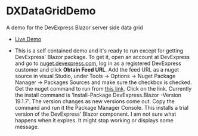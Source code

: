 # DXDataGridDemo
A demo for the DevExpress Blazor server side data grid

* [Live Demo](http://siteauditor.net/dxdatagriddemo/MasterDetail)

* This is a self contained demo and it's ready to run except for getting DevExpress' Blazor package. To get it, open an account at DevExpress and go to [nuget.devexpress.com](https://nuget.devexpress.com), log in as a registered DevExpress customer and click **Obtain Feed URL**. Add the feed URL as a nuget source in visual Studio, under Tools -> Options -> Nuget Package Nanager -> Packages Sources and make sure the checkbox is checked. 
Get the nuget command to run from [this link](https://nuget.devexpress.com/packages?q=blazor). Click on the link. Currently the install command is 'Install-Package DevExpress.Blazor -Version 19.1.7'. The version changes as new versions come out. Copy the command and run it the Package Manager Console. This installs a trial version of the DevExpress' Blazor component. I am not sure what happens when it expires. It might stop working or displays some message. 

